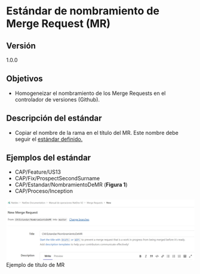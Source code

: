# Estándar de nombramiento de Merge Request (MR)
## Versión

1.0.0

## Objetivos

- Homogeneizar el nombramiento de los Merge Requests en el controlador de versiones (Github).

## Descripción del estándar

- Copiar el nombre de la rama en el título del MR. Este nombre debe seguir el [estándar definido.](./RamasDeControlDeVersiones.md)

## Ejemplos del estándar

- CAP/Feature/US13
- CAP/Fix/ProspectSecondSurname
- CAP/Estandar/NombramientoDeMR (**Figura 1**)
- CAP/Proceso/Inception


![Merge Request](../img/MergeRequest.jpg)
Ejemplo de título de MR



